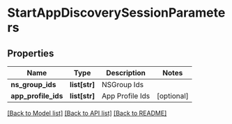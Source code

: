 # StartAppDiscoverySessionParameters

## Properties
Name | Type | Description | Notes
------------ | ------------- | ------------- | -------------
**ns_group_ids** | **list[str]** | NSGroup Ids | 
**app_profile_ids** | **list[str]** | App Profile Ids | [optional] 

[[Back to Model list]](../README.md#documentation-for-models) [[Back to API list]](../README.md#documentation-for-api-endpoints) [[Back to README]](../README.md)

